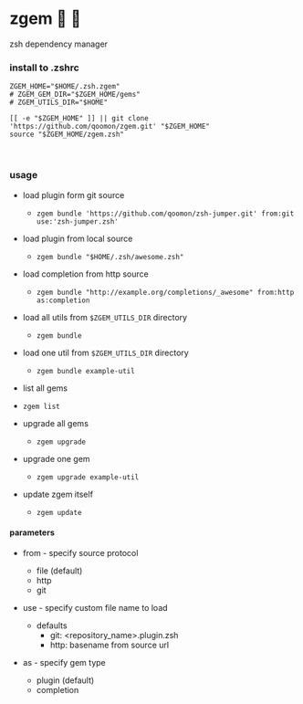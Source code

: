 # zgem 🐚 💎
zsh dependency manager

### install to .zshrc
  
```
ZGEM_HOME="$HOME/.zsh.zgem"
# ZGEM_GEM_DIR="$ZGEM_HOME/gems"
# ZGEM_UTILS_DIR="$HOME"

[[ -e "$ZGEM_HOME" ]] || git clone 'https://github.com/qoomon/zgem.git' "$ZGEM_HOME"
source "$ZGEM_HOME/zgem.zsh" 
```
  
### usage
* load plugin form git source 
  * `zgem bundle 'https://github.com/qoomon/zsh-jumper.git' from:git use:'zsh-jumper.zsh'`
* load plugin from local source
  * `zgem bundle "$HOME/.zsh/awesome.zsh"`
* load completion from http source
  * `zgem bundle "http://example.org/completions/_awesome" from:http as:completion`
* load all utils from `$ZGEM_UTILS_DIR` directory
  * `zgem bundle`
* load one util from `$ZGEM_UTILS_DIR` directory
  * `zgem bundle example-util`

* list all gems
* `zgem list`

* upgrade all gems
  * `zgem upgrade`
* upgrade one gem
  * `zgem upgrade example-util`

* update zgem itself
  * `zgem update`

#### parameters
* from - specify source protocol
  * file (default)
  * http
  * git

* use - specify custom file name to load
  * defaults
    * git: <repository_name>.plugin.zsh
    * http: basename from source url
  
* as - specify gem type
  * plugin (default)
  * completion

